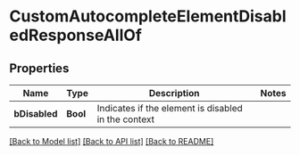 # CustomAutocompleteElementDisabledResponseAllOf

## Properties
Name | Type | Description | Notes
------------ | ------------- | ------------- | -------------
**bDisabled** | **Bool** | Indicates if the element is disabled in the context | 

[[Back to Model list]](../README.md#documentation-for-models) [[Back to API list]](../README.md#documentation-for-api-endpoints) [[Back to README]](../README.md)


